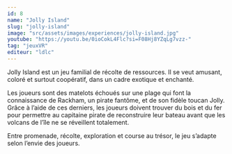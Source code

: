 ```yaml
---
id: 8
name: "Jolly Island"
slug: "jolly-island"
image: "src/assets/images/experiences/jolly-island.jpg"
youtube: "https://youtu.be/0ioCokL4Flc?si=F08Hj8YZqLg7vzz-"
tag: "jeuxVR"
editeur: "ldlc"
---
```


Jolly Island est un jeu familial de récolte de ressources.
Il se veut amusant, coloré et surtout coopératif, dans
un cadre exotique et enchanté.

Les joueurs sont des matelots échoués sur une plage qui font
la connaissance de Rackham, un pirate fantôme, et de son fidèle toucan
Jolly. Grâce à l’aide de ces derniers, les joueurs doivent trouver du bois
et du fer pour permettre au capitaine pirate de reconstruire leur bateau
avant que les volcans de l’île ne se réveillent totalement.

Entre promenade, récolte, exploration et course au trésor,
le jeu s’adapte selon l’envie des joueurs.
